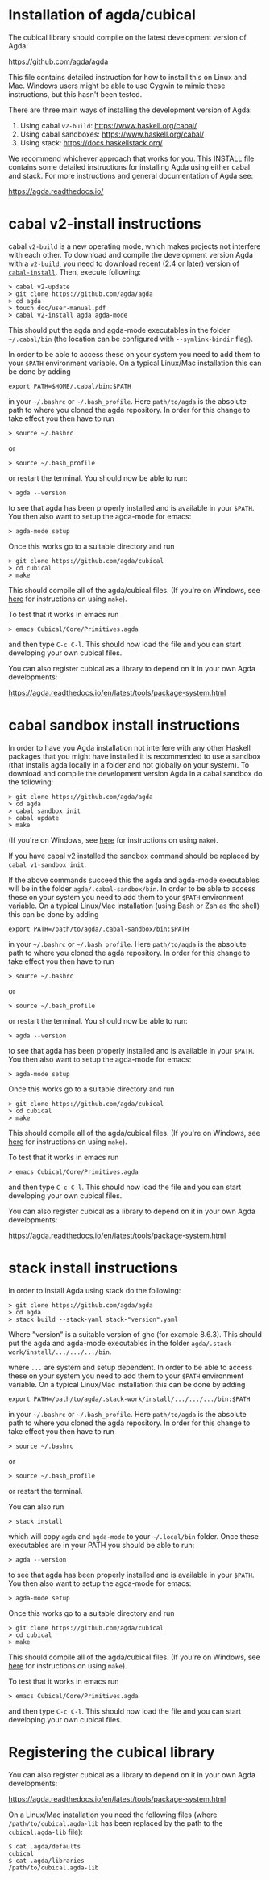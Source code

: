 Installation of agda/cubical
============================

The cubical library should compile on the latest development version
of Agda:

https://github.com/agda/agda

This file contains detailed instruction for how to install this on
Linux and Mac. Windows users might be able to use Cygwin to mimic
these instructions, but this hasn't been tested.

There are three main ways of installing the development version of Agda:

1. Using cabal `v2-build`: https://www.haskell.org/cabal/
2. Using cabal sandboxes: https://www.haskell.org/cabal/
3. Using stack: https://docs.haskellstack.org/

We recommend whichever approach that works for you. This INSTALL file
contains some detailed instructions for installing Agda using either
cabal and stack. For more instructions and general documentation of
Agda see:

https://agda.readthedocs.io/

cabal v2-install instructions
=============================

cabal `v2-build` is a new operating mode, which makes projects
not interfere with each other. To download and compile the development
version Agda with a `v2-build`, you need to download recent (2.4 or later)
version of [`cabal-install`](https://www.haskell.org/cabal/download.html).
Then, execute following:

```
> cabal v2-update
> git clone https://github.com/agda/agda
> cd agda
> touch doc/user-manual.pdf
> cabal v2-install agda agda-mode
```

This should put the agda and agda-mode executables in the folder
`~/.cabal/bin` (the location can be configured with `--symlink-bindir` flag).

In order to be able to access these on your system you need to add
them to your `$PATH` environment variable. On a typical Linux/Mac
installation this can be done by adding

```
export PATH=$HOME/.cabal/bin:$PATH
```

in your `~/.bashrc` or `~/.bash_profile`. Here `path/to/agda` is the
absolute path to where you cloned the agda repository. In order for
this change to take effect you then have to run

```
> source ~/.bashrc
```

or

```
> source ~/.bash_profile
```

or restart the terminal. You should now be able to run:

```
> agda --version
```

to see that agda has been properly installed and is available in your
`$PATH`. You then also want to setup the agda-mode for emacs:

```
> agda-mode setup
```

Once this works go to a suitable directory and run

```
> git clone https://github.com/agda/cubical
> cd cubical
> make
```

This should compile all of the agda/cubical files. (If you're on Windows, see [here](MAKEWINDOWS.md) for instructions on using `make`).

To test that it
works in emacs run

```
> emacs Cubical/Core/Primitives.agda
```

and then type `C-c C-l`. This should now load the file and you can
start developing your own cubical files.

You can also register cubical as a library to depend on it in your own
Agda developments:

https://agda.readthedocs.io/en/latest/tools/package-system.html


cabal sandbox install instructions
==================================

In order to have you Agda installation not interfere with any other
Haskell packages that you might have installed it is recommended to
use a sandbox (that installs agda locally in a folder and not globally
on your system). To download and compile the development version Agda
in a cabal sandbox do the following:

```
> git clone https://github.com/agda/agda
> cd agda
> cabal sandbox init
> cabal update
> make
```

(If you're on Windows, see [here](MAKEWINDOWS.md) for instructions on using `make`).

If you have cabal v2 installed the sandbox command should be replaced
by `cabal v1-sandbox init`.

If the above commands succeed this the agda and agda-mode executables
will be in the folder `agda/.cabal-sandbox/bin`. In order to be able
to access these on your system you need to add them to your `$PATH`
environment variable. On a typical Linux/Mac installation (using Bash
or Zsh as the shell) this can be done by adding

```
export PATH=/path/to/agda/.cabal-sandbox/bin:$PATH
```

in your `~/.bashrc` or `~/.bash_profile`. Here `path/to/agda` is the
absolute path to where you cloned the agda repository. In order for
this change to take effect you then have to run

```
> source ~/.bashrc
```

or

```
> source ~/.bash_profile
```

or restart the terminal. You should now be able to run:

```
> agda --version
```

to see that agda has been properly installed and is available in your
`$PATH`. You then also want to setup the agda-mode for emacs:

```
> agda-mode setup
```

Once this works go to a suitable directory and run

```
> git clone https://github.com/agda/cubical
> cd cubical
> make
```

This should compile all of the agda/cubical files. (If you're on Windows, see [here](MAKEWINDOWS.md) for instructions on using `make`).

To test that it
works in emacs run

```
> emacs Cubical/Core/Primitives.agda
```

and then type `C-c C-l`. This should now load the file and you can
start developing your own cubical files.

You can also register cubical as a library to depend on it in your own
Agda developments:

https://agda.readthedocs.io/en/latest/tools/package-system.html


stack install instructions
==========================

In order to install Agda using stack do the following:

```
> git clone https://github.com/agda/agda
> cd agda
> stack build --stack-yaml stack-"version".yaml
```

Where "version" is a suitable version of ghc (for example 8.6.3). This
should put the agda and agda-mode executables in the folder
`agda/.stack-work/install/.../.../.../bin`.

where `...` are system and setup dependent. In order to be able to
access these on your system you need to add them to your `$PATH`
environment variable. On a typical Linux/Mac installation this can be
done by adding

```
export PATH=/path/to/agda/.stack-work/install/.../.../.../bin:$PATH
```

in your `~/.bashrc` or `~/.bash_profile`. Here `path/to/agda` is the
absolute path to where you cloned the agda repository. In order for
this change to take effect you then have to run

```
> source ~/.bashrc
```

or

```
> source ~/.bash_profile
```

or restart the terminal.

You can also run

```
> stack install
```

which will copy `agda` and `agda-mode` to your `~/.local/bin` folder.
Once these executables are in your PATH you should be able to run:

```
> agda --version
```

to see that agda has been properly installed and is available in your
`$PATH`. You then also want to setup the agda-mode for emacs:

```
> agda-mode setup
```

Once this works go to a suitable directory and run

```
> git clone https://github.com/agda/cubical
> cd cubical
> make
```

This should compile all of the agda/cubical files. (If you're on Windows, see [here](MAKEWINDOWS.md) for instructions on using `make`).

To test that it
works in emacs run

```
> emacs Cubical/Core/Primitives.agda
```

and then type `C-c C-l`. This should now load the file and you can
start developing your own cubical files.

Registering the cubical library
===============================

You can also register cubical as a library to depend on it in your own
Agda developments:

https://agda.readthedocs.io/en/latest/tools/package-system.html

On a Linux/Mac installation you need the following files (where
`/path/to/cubical.agda-lib` has been replaced by the path to the
`cubical.agda-lib` file):

```
$ cat .agda/defaults
cubical
$ cat .agda/libraries
/path/to/cubical.agda-lib
```
